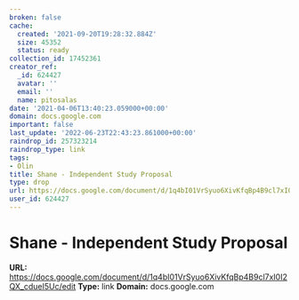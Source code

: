 ```yaml
---
broken: false
cache:
  created: '2021-09-20T19:28:32.884Z'
  size: 45352
  status: ready
collection_id: 17452361
creator_ref:
  _id: 624427
  avatar: ''
  email: ''
  name: pitosalas
date: '2021-04-06T13:40:23.059000+00:00'
domain: docs.google.com
important: false
last_update: '2022-06-23T22:43:23.861000+00:00'
raindrop_id: 257323214
raindrop_type: link
tags:
- Olin
title: Shane - Independent Study Proposal
type: drop
url: https://docs.google.com/document/d/1q4bI01VrSyuo6XivKfqBp4B9cl7xI0I2QX_cdueI5Uc/edit
user_id: 624427
---
```


# Shane - Independent Study Proposal

**URL:** https://docs.google.com/document/d/1q4bI01VrSyuo6XivKfqBp4B9cl7xI0I2QX_cdueI5Uc/edit
**Type:** link
**Domain:** docs.google.com
